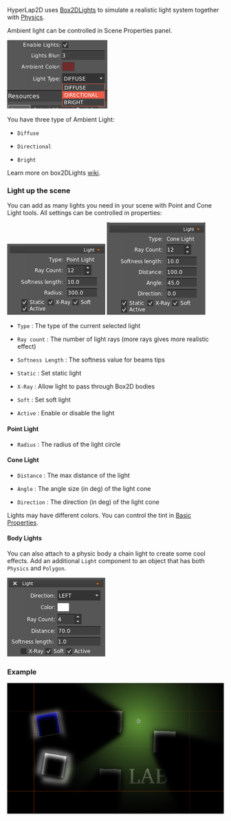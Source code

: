 HyperLap2D uses [Box2DLights](https://github.com/libgdx/box2dlights) to simulate a realistic light system together with [Physics](Physics).

Ambient light can be controlled in Scene Properties panel.

![light-prop.png](images/light-prop.png)

You have three type of Ambient Light:

- `Diffuse` 

- `Directional`

- `Bright`

Learn more on box2DLights [wiki](https://github.com/libgdx/box2dlights/wiki).

### Light up the scene

You can add as many lights you need in your scene with Point and Cone Light tools. All settings can be controlled in properties:

![+point-light-prop.png](images/point-light-prop.png) ![+cone-light-prop.png](images/cone-light-prop.png)

- `Type` : The type of the current selected light

- `Ray count` : The number of light rays (more rays gives more realistic effect)

- `Softness Length` : The softness value for beams tips

- `Static` : Set static light

- `X-Ray` : Allow light to pass through Box2D bodies

- `Soft` : Set soft light

- `Active` : Enable or disable the light

#### Point Light

- `Radius` : The radius of the light circle

#### Cone Light

- `Distance` : The max distance of the light

- `Angle` : The angle size (in deg) of the light cone

- `Direction` : The direction (in deg) of the light cone

Lights may have different colors. You can control the tint in [Basic Properties](Basic-Tools#basic-properties).

#### Body Lights

You can also attach to a physic body a chain light to create some cool effects. Add an additional `Light` component to an object that has both `Physics` and `Polygon`.

![chain-light-prop.png](images/chain-light-prop.png)

### Example

![light-example.png](images/light-example.png)